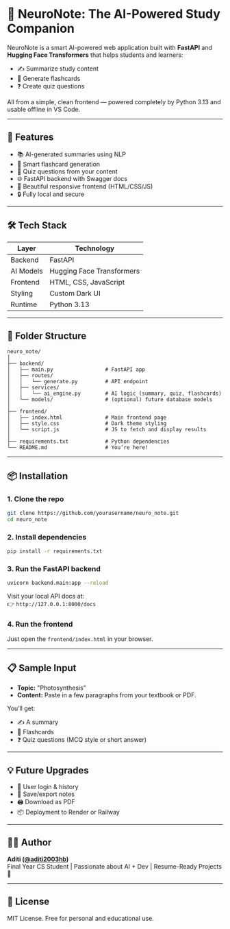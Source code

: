 # 🧠 NeuroNote: The AI-Powered Study Companion

NeuroNote is a smart AI-powered web application built with **FastAPI** and **Hugging Face Transformers** that helps students and learners:

- ✍️ Summarize study content
- 🧾 Generate flashcards
- ❓ Create quiz questions

All from a simple, clean frontend — powered completely by Python 3.13 and usable offline in VS Code.

---

## 🚀 Features

- 📚 AI-generated summaries using NLP
- 🧠 Smart flashcard generation
- 🎯 Quiz questions from your content
- 🌐 FastAPI backend with Swagger docs
- 🎨 Beautiful responsive frontend (HTML/CSS/JS)
- 🔒 Fully local and secure

---

## 🛠️ Tech Stack

| Layer         | Technology        |
|---------------|-------------------|
| Backend       | FastAPI           |
| AI Models     | Hugging Face Transformers |
| Frontend      | HTML, CSS, JavaScript |
| Styling       | Custom Dark UI    |
| Runtime       | Python 3.13       |

---

## 📁 Folder Structure

```
neuro_note/
│
├── backend/
│   ├── main.py                 # FastAPI app
│   ├── routes/
│   │   └── generate.py         # API endpoint
│   ├── services/
│   │   └── ai_engine.py        # AI logic (summary, quiz, flashcards)
│   └── models/                 # (optional) future database models
│
├── frontend/
│   ├── index.html              # Main frontend page
│   ├── style.css               # Dark theme styling
│   └── script.js               # JS to fetch and display results
│
├── requirements.txt            # Python dependencies
└── README.md                   # You’re here!
```

---

## 📦 Installation

### 1. Clone the repo
```bash
git clone https://github.com/yourusername/neuro_note.git
cd neuro_note
```

### 2. Install dependencies
```bash
pip install -r requirements.txt
```

### 3. Run the FastAPI backend
```bash
uvicorn backend.main:app --reload
```

Visit your local API docs at:  
👉 `http://127.0.0.1:8000/docs`

### 4. Run the frontend

Just open the `frontend/index.html` in your browser.

---

## 📋 Sample Input

- **Topic:** "Photosynthesis"
- **Content:** Paste in a few paragraphs from your textbook or PDF.

You’ll get:
- ✍️ A summary
- 🧠 Flashcards
- ❓ Quiz questions (MCQ style or short answer)

---

## 💡 Future Upgrades

- 🔐 User login & history
- 📁 Save/export notes
- 🖨️ Download as PDF
- 📦 Deployment to Render or Railway

---

## 🧑‍💻 Author

**Aditi ([@aditi2003hb](https://github.com/aditi2003hb))**  
Final Year CS Student | Passionate about AI + Dev | Resume-Ready Projects 💼

---

## 🏁 License

MIT License. Free for personal and educational use.
